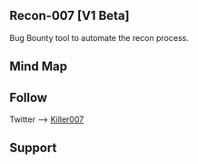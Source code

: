 ## Recon-007 [V1 Beta]
Bug Bounty tool to automate the recon process.

## Mind Map


## Follow
Twitter --> [Killer007](https://twitter.com/killer007p)

## Support

